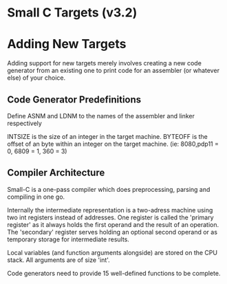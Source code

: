 Small C Targets (v3.2)
======================

# Adding New Targets

Adding support for new targets merely
involves creating a new code generator
from an existing one to print code for
an assembler (or whatever else) of your
choice.

## Code Generator Predefinitions

Define ASNM and LDNM to the names of
the assembler and linker respectively

INTSIZE is the size of an integer in
the target machine.
BYTEOFF is the offset of an byte within
an integer on the target machine. (ie:
8080,pdp11 = 0, 6809 = 1, 360 = 3)

## Compiler Architecture

Small-C is a one-pass compiler which
does preprocessing, parsing and
compiling in one go.

Internally the intermediate
representation is a two-adress machine
using two int registers instead of
addresses.  One register is called the
'primary register' as it always holds
the first operand and the result of an
operation.  The 'secondary' register
serves holding an optional second
operand or as temporary storage for
intermediate results.

Local variables (and function arguments
alongside) are stored on the CPU stack.
All arguments are of size 'int'.

Code generators need to provide 15
well-defined functions to be complete.
